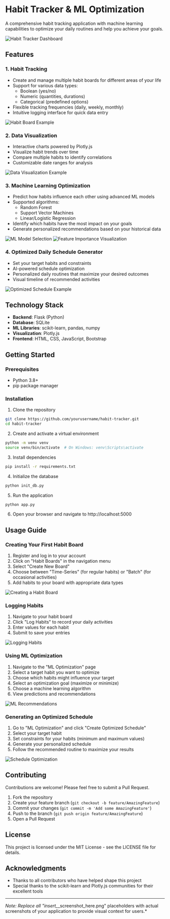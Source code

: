 # Habit Tracker & ML Optimization

A comprehensive habit tracking application with machine learning capabilities to optimize your daily routines and help you achieve your goals.

![Habit Tracker Dashboard](insert_dashboard_screenshot_here.png)

## Features

### 1. Habit Tracking
- Create and manage multiple habit boards for different areas of your life
- Support for various data types:
  - Boolean (yes/no)
  - Numeric (quantities, durations)
  - Categorical (predefined options)
- Flexible tracking frequencies (daily, weekly, monthly)
- Intuitive logging interface for quick data entry

![Habit Board Example](insert_habit_board_screenshot_here.png)

### 2. Data Visualization
- Interactive charts powered by Plotly.js
- Visualize habit trends over time
- Compare multiple habits to identify correlations
- Customizable date ranges for analysis

![Data Visualization Example](insert_visualization_screenshot_here.png)

### 3. Machine Learning Optimization
- Predict how habits influence each other using advanced ML models
- Supported algorithms:
  - Random Forest
  - Support Vector Machines
  - Linear/Logistic Regression
- Identify which habits have the most impact on your goals
- Generate personalized recommendations based on your historical data

![ML Model Selection](insert_ml_model_selection_screenshot_here.png)
![Feature Importance Visualization](insert_feature_importance_screenshot_here.png)

### 4. Optimized Daily Schedule Generator
- Set your target habits and constraints
- AI-powered schedule optimization
- Personalized daily routines that maximize your desired outcomes
- Visual timeline of recommended activities

![Optimized Schedule Example](insert_schedule_screenshot_here.png)

## Technology Stack

- **Backend**: Flask (Python)
- **Database**: SQLite
- **ML Libraries**: scikit-learn, pandas, numpy
- **Visualization**: Plotly.js
- **Frontend**: HTML, CSS, JavaScript, Bootstrap

## Getting Started

### Prerequisites
- Python 3.8+
- pip package manager

### Installation

1. Clone the repository
```bash
git clone https://github.com/yourusername/habit-tracker.git
cd habit-tracker
```

2. Create and activate a virtual environment
```bash
python -m venv venv
source venv/bin/activate  # On Windows: venv\Scripts\activate
```

3. Install dependencies
```bash
pip install -r requirements.txt
```

4. Initialize the database
```bash
python init_db.py
```

5. Run the application
```bash
python app.py
```

6. Open your browser and navigate to http://localhost:5000

## Usage Guide

### Creating Your First Habit Board

1. Register and log in to your account
2. Click on "Habit Boards" in the navigation menu
3. Select "Create New Board"
4. Choose between "Time-Series" (for regular habits) or "Batch" (for occasional activities)
5. Add habits to your board with appropriate data types

![Creating a Habit Board](insert_create_board_screenshot_here.png)

### Logging Habits

1. Navigate to your habit board
2. Click "Log Habits" to record your daily activities
3. Enter values for each habit
4. Submit to save your entries

![Logging Habits](insert_logging_habits_screenshot_here.png)

### Using ML Optimization

1. Navigate to the "ML Optimization" page
2. Select a target habit you want to optimize
3. Choose which habits might influence your target
4. Select an optimization goal (maximize or minimize)
5. Choose a machine learning algorithm
6. View predictions and recommendations

![ML Recommendations](insert_ml_recommendations_screenshot_here.png)

### Generating an Optimized Schedule

1. Go to "ML Optimization" and click "Create Optimized Schedule"
2. Select your target habit
3. Set constraints for your habits (minimum and maximum values)
4. Generate your personalized schedule
5. Follow the recommended routine to maximize your results

![Schedule Optimization](insert_schedule_optimization_screenshot_here.png)

## Contributing

Contributions are welcome! Please feel free to submit a Pull Request.

1. Fork the repository
2. Create your feature branch (`git checkout -b feature/AmazingFeature`)
3. Commit your changes (`git commit -m 'Add some AmazingFeature'`)
4. Push to the branch (`git push origin feature/AmazingFeature`)
5. Open a Pull Request

## License

This project is licensed under the MIT License - see the LICENSE file for details.

## Acknowledgments

- Thanks to all contributors who have helped shape this project
- Special thanks to the scikit-learn and Plotly.js communities for their excellent tools

---

*Note: Replace all "insert_*_screenshot_here.png" placeholders with actual screenshots of your application to provide visual context for users.*